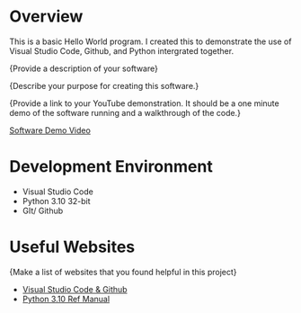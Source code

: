 # Overview

This is a basic Hello World program. I created this to demonstrate the use of Visual Studio Code, Github, and Python intergrated together.

{Provide a description of your software}

{Describe your purpose for creating this software.}

{Provide a link to your YouTube demonstration.  It should be a one minute demo of the software running and a walkthrough of the code.}

[Software Demo Video](http://youtube.link.goes.here)

# Development Environment

* Visual Studio Code
* Python 3.10 32-bit
* GIt/ Github

# Useful Websites

{Make a list of websites that you found helpful in this project}
* [Visual Studio Code & Github](https://code.visualstudio.com/docs/editor/versioncontrol)
* [Python 3.10 Ref Manual](https://docs.python.org/3.10/tutorial/)